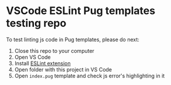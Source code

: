 # VSCode ESLint Pug templates testing repo

To test linting js code in Pug templates, please do next:

1. Close this repo to your computer
2. Open VS Code
3. Install [ESLint extension](https://marketplace.visualstudio.com/items?itemName=dbaeumer.vscode-eslint)
4. Open folder with this project in VS Code
5. Open `index.pug` template and check js error's highlighting in it